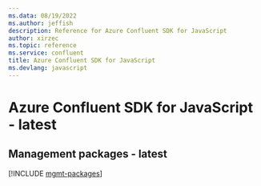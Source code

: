 ```yaml
---
ms.data: 08/19/2022
ms.author: jeffish
description: Reference for Azure Confluent SDK for JavaScript
author: xirzec
ms.topic: reference
ms.service: confluent
title: Azure Confluent SDK for JavaScript
ms.devlang: javascript
---
```

# Azure Confluent SDK for JavaScript - latest

## Management packages - latest
[!INCLUDE [mgmt-packages](confluent-mgmt-index.md)]